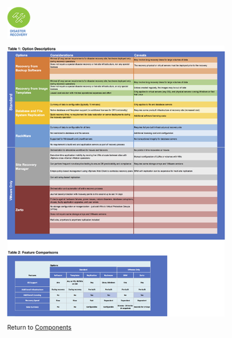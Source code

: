 ![Disaster Recovery](/images/disaster_recovery_icon.png)

![Options](/images/disaster_recovery.png)

Return to [Components](README.md)
